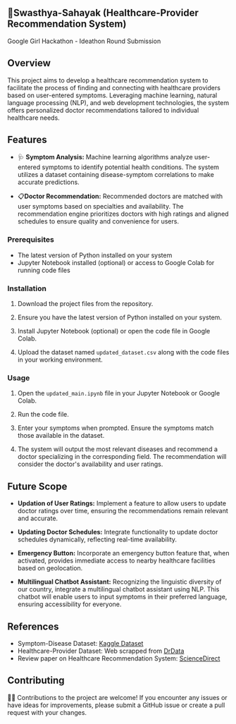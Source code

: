 ## 🏥Swasthya-Sahayak (Healthcare-Provider Recommendation System)
Google Girl Hackathon - Ideathon Round Submission

## Overview

This project aims to develop a healthcare recommendation system to facilitate the process of finding and connecting with healthcare providers based on user-entered symptoms. Leveraging machine learning, natural language processing (NLP), and web development technologies, the system offers personalized doctor recommendations tailored to individual healthcare needs.

## Features

- 🩺 **Symptom Analysis:** Machine learning algorithms analyze user-entered symptoms to identify potential health conditions. The system utilizes a dataset containing disease-symptom correlations to make accurate predictions.
  
- 📋**Doctor Recommendation:** Recommended doctors are matched with user symptoms based on specialties and availability. The recommendation engine prioritizes doctors with high ratings and aligned schedules to ensure quality and convenience for users.

### Prerequisites

- The latest version of Python installed on your system
- Jupyter Notebook installed (optional) or access to Google Colab for running code files

### Installation

1. Download the project files from the repository.

2. Ensure you have the latest version of Python installed on your system.

3. Install Jupyter Notebook (optional) or open the code file in Google Colab.

4. Upload the dataset named `updated_dataset.csv` along with the code files in your working environment.

### Usage

1. Open the `updated_main.ipynb` file in your Jupyter Notebook or Google Colab.

2. Run the code file.

3. Enter your symptoms when prompted. Ensure the symptoms match those available in the dataset.

4. The system will output the most relevant diseases and recommend a doctor specializing in the corresponding field. The recommendation will consider the doctor's availability and user ratings.

## Future Scope

- **Updation of User Ratings:** Implement a feature to allow users to update doctor ratings over time, ensuring the recommendations remain relevant and accurate.
  
- **Updating Doctor Schedules:** Integrate functionality to update doctor schedules dynamically, reflecting real-time availability.

- **Emergency Button:** Incorporate an emergency button feature that, when activated, provides immediate access to nearby healthcare facilities based on geolocation.

- **Multilingual Chatbot Assistant:** Recognizing the linguistic diversity of our country, integrate a multilingual chatbot assistant using NLP. This chatbot will enable users to input symptoms in their preferred language, ensuring accessibility for everyone.

## References

- Symptom-Disease Dataset: [Kaggle Dataset](https://www.kaggle.com/datasets/kaushil268/disease-prediction-using-machine-learning)
- Healthcare-Provider Dataset: Web scrapped from [DrData](https://www.drdata.in/listdoctors.php?search=Doctor&state=&state=Uttar%20Pradesh&page=2)
- Review paper on Healthcare Recommendation System: [ScienceDirect](https://www.sciencedirect.com/science/article/abs/pii/S0957417422018413)

## Contributing

👩‍💻 Contributions to the project are welcome! If you encounter any issues or have ideas for improvements, please submit a GitHub issue or create a pull request with your changes.

